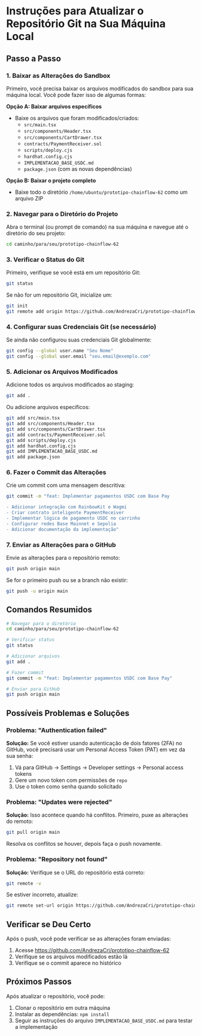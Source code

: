 # Instruções para Atualizar o Repositório Git na Sua Máquina Local

## Passo a Passo

### 1. Baixar as Alterações do Sandbox

Primeiro, você precisa baixar os arquivos modificados do sandbox para sua máquina local. Você pode fazer isso de algumas formas:

**Opção A: Baixar arquivos específicos**
- Baixe os arquivos que foram modificados/criados:
  - `src/main.tsx`
  - `src/components/Header.tsx`
  - `src/components/CartDrawer.tsx`
  - `contracts/PaymentReceiver.sol`
  - `scripts/deploy.cjs`
  - `hardhat.config.cjs`
  - `IMPLEMENTACAO_BASE_USDC.md`
  - `package.json` (com as novas dependências)

**Opção B: Baixar o projeto completo**
- Baixe todo o diretório `/home/ubuntu/prototipo-chainflow-62` como um arquivo ZIP

### 2. Navegar para o Diretório do Projeto

Abra o terminal (ou prompt de comando) na sua máquina e navegue até o diretório do seu projeto:

```bash
cd caminho/para/seu/prototipo-chainflow-62
```

### 3. Verificar o Status do Git

Primeiro, verifique se você está em um repositório Git:

```bash
git status
```

Se não for um repositório Git, inicialize um:

```bash
git init
git remote add origin https://github.com/AndrezaCri/prototipo-chainflow-62.git
```

### 4. Configurar suas Credenciais Git (se necessário)

Se ainda não configurou suas credenciais Git globalmente:

```bash
git config --global user.name "Seu Nome"
git config --global user.email "seu.email@exemplo.com"
```

### 5. Adicionar os Arquivos Modificados

Adicione todos os arquivos modificados ao staging:

```bash
git add .
```

Ou adicione arquivos específicos:

```bash
git add src/main.tsx
git add src/components/Header.tsx
git add src/components/CartDrawer.tsx
git add contracts/PaymentReceiver.sol
git add scripts/deploy.cjs
git add hardhat.config.cjs
git add IMPLEMENTACAO_BASE_USDC.md
git add package.json
```

### 6. Fazer o Commit das Alterações

Crie um commit com uma mensagem descritiva:

```bash
git commit -m "feat: Implementar pagamentos USDC com Base Pay

- Adicionar integração com RainbowKit e Wagmi
- Criar contrato inteligente PaymentReceiver
- Implementar lógica de pagamento USDC no carrinho
- Configurar redes Base Mainnet e Sepolia
- Adicionar documentação da implementação"
```

### 7. Enviar as Alterações para o GitHub

Envie as alterações para o repositório remoto:

```bash
git push origin main
```

Se for o primeiro push ou se a branch não existir:

```bash
git push -u origin main
```

## Comandos Resumidos

```bash
# Navegar para o diretório
cd caminho/para/seu/prototipo-chainflow-62

# Verificar status
git status

# Adicionar arquivos
git add .

# Fazer commit
git commit -m "feat: Implementar pagamentos USDC com Base Pay"

# Enviar para GitHub
git push origin main
```

## Possíveis Problemas e Soluções

### Problema: "Authentication failed"

**Solução:** Se você estiver usando autenticação de dois fatores (2FA) no GitHub, você precisará usar um Personal Access Token (PAT) em vez da sua senha:

1. Vá para GitHub → Settings → Developer settings → Personal access tokens
2. Gere um novo token com permissões de `repo`
3. Use o token como senha quando solicitado

### Problema: "Updates were rejected"

**Solução:** Isso acontece quando há conflitos. Primeiro, puxe as alterações do remoto:

```bash
git pull origin main
```

Resolva os conflitos se houver, depois faça o push novamente.

### Problema: "Repository not found"

**Solução:** Verifique se o URL do repositório está correto:

```bash
git remote -v
```

Se estiver incorreto, atualize:

```bash
git remote set-url origin https://github.com/AndrezaCri/prototipo-chainflow-62.git
```

## Verificar se Deu Certo

Após o push, você pode verificar se as alterações foram enviadas:

1. Acesse https://github.com/AndrezaCri/prototipo-chainflow-62
2. Verifique se os arquivos modificados estão lá
3. Verifique se o commit aparece no histórico

## Próximos Passos

Após atualizar o repositório, você pode:

1. Clonar o repositório em outra máquina
2. Instalar as dependências: `npm install`
3. Seguir as instruções do arquivo `IMPLEMENTACAO_BASE_USDC.md` para testar a implementação

